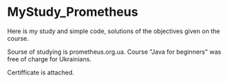 # MyStudy_Prometheus

Here is my study and simple code, solutions of the objectives given on the course.

Sourse of studying is prometheus.org.ua. Course "Java  for beginners" was free of charge for Ukrainians.

Certifficate is attached.
